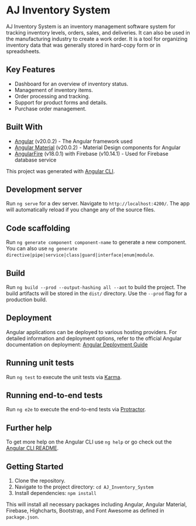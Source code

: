 # AJ Inventory System

AJ Inventory System is an inventory management software system for tracking inventory levels, orders, sales, and deliveries. It can also be used in the manufacturing industry to create a work order. It is a tool for organizing inventory data that was generally stored in hard-copy form or in spreadsheets.

## Key Features

* Dashboard for an overview of inventory status.
* Management of inventory items.
* Order processing and tracking.
* Support for product forms and details.
* Purchase order management.

## Built With

* [Angular](https://angular.io/) (v20.0.2) - The Angular framework used
* [Angular Material](https://material.angular.io/) (v20.0.2) - Material Design components for Angular
* [AngularFire](https://github.com/angular/angularfire/) (v18.0.1) with Firebase (v10.14.1) - Used for Firebase database service

This project was generated with [Angular CLI](https://github.com/angular/angular-cli).

## Development server

Run `ng serve` for a dev server. Navigate to `http://localhost:4200/`. The app will automatically reload if you change any of the source files.

## Code scaffolding

Run `ng generate component component-name` to generate a new component. You can also use `ng generate directive|pipe|service|class|guard|interface|enum|module`.

## Build

Run `ng build --prod --output-hashing all --aot` to build the project. The build artifacts will be stored in the `dist/` directory. Use the `--prod` flag for a production build.

## Deployment

Angular applications can be deployed to various hosting providers.
For detailed information and deployment options, refer to the official Angular documentation on deployment: [Angular Deployment Guide](https://angular.dev/tools/cli/deployment)

## Running unit tests

Run `ng test` to execute the unit tests via [Karma](https://karma-runner.github.io).

## Running end-to-end tests

Run `ng e2e` to execute the end-to-end tests via [Protractor](http://www.protractortest.org/).

## Further help

To get more help on the Angular CLI use `ng help` or go check out the [Angular CLI README](https://github.com/angular/angular-cli/blob/master/README.md).

## Getting Started

1. Clone the repository.
2. Navigate to the project directory: `cd AJ_Inventory_System`
3. Install dependencies: `npm install`

This will install all necessary packages including Angular, Angular Material, Firebase, Highcharts, Bootstrap, and Font Awesome as defined in `package.json`.
